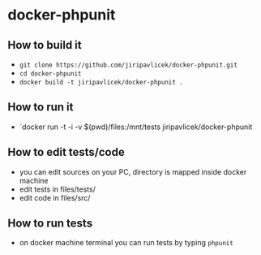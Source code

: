 # docker-phpunit

## How to build it

* `git clone https://github.com/jiripavlicek/docker-phpunit.git`
* `cd docker-phpunit`
* `docker build -t jiripavlicek/docker-phpunit .`

## How to run it

* `docker run -t -i -v $(pwd)/files:/mnt/tests jiripavlicek/docker-phpunit

## How to edit tests/code

* you can edit sources on your PC, directory is mapped inside docker machine
* edit tests in files/tests/
* edit code in files/src/

## How to run tests

* on docker machine terminal you can run tests by typing `phpunit`

